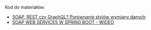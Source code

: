 Kod do materiałów:
* [SOAP, REST czy GraphQL? Porównanie stylów wymiany danych](https://bykowski.pl/soap-rest-czy-graphql-porownanie-stylow-wymiany-danych/)
* [SOAP WEB SERVICES W SPRING BOOT - WIDEO](https://youtu.be/wG11hlMuBzU)
